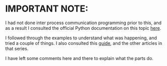 # IMPORTANT NOTE:
I had not done inter process communication programming prior to this, and as a result
I consulted the official Python documentation on this topic [here](https://docs.python.org/3/library/socket.html#socket-objects).  

I followed through the examples to understand what was happening, and tried a couple of things.
I also consulted this [guide](https://www.geeksforgeeks.org/computer-networks-set-1/g/), and the
other articles in that series.  

I have left some comments here and there to explain what the parts do.